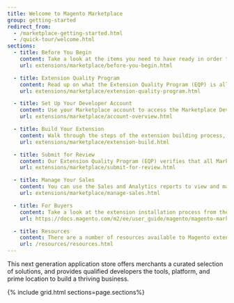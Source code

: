 ```yaml
---
title: Welcome to Magento Marketplace
group: getting-started
redirect_from:
  - /marketplace-getting-started.html
  - /quick-tour/welcome.html
sections:
  - title: Before You Begin
    content: Take a look at the items you need to have ready in order to start the extension submission process. 
    url: extensions/marketplace/before-you-begin.html

  - title: Extension Quality Program
    content: Read up on what the Extension Quality Program (EQP) is all about.
    url: extensions/marketplace/extension-quality-program.html

  - title: Set Up Your Developer Account
    content: Use your Marketplace account to access the Marketplace Developer Portal and  manage your profile information, product submissions, and the monthly payments you receive from sales on Magento Marketplace.
    url: extensions/marketplace/account-overview.html

  - title: Build Your Extension
    content: Walk through the steps of the extension building process, and learn about the technical and marketing guidelines for selling extensions on Magento Marketplace.
    url: extensions/marketplace/extension-build.html

  - title: Submit for Review
    content: Our Extension Quality Program (EQP) verifies that all Marketplace extensions meet Magento quality standards and best practices.
    url: extensions/marketplace/submit-for-review.html

  - title: Manage Your Sales
    content: You can use the Sales and Analytics reports to view and manage your extension sales information.
    url: extensions/marketplace/manage-sales.html

  - title: For Buyers
    content: Take a look at the extension installation process from the standpoint of a customer.
    url: https://docs.magento.com/m2/ee/user_guide/magento/magento-marketplace.html

  - title: Resources
    content: There are a number of resources available to Magento extension developers and buyers.
    url: /resources/resources.html
---
```


This next generation application store offers merchants a curated selection of solutions, and provides qualified developers the tools, platform, and prime location to build a thriving business.

{% include grid.html sections=page.sections%}
